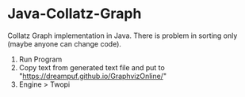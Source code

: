 # Java-Collatz-Graph
Collatz Graph implementation in Java.
There is problem in sorting only (maybe anyone can change code).

1. Run Program
2. Copy text from generated text file and put to "https://dreampuf.github.io/GraphvizOnline/"
3. Engine > Twopi
